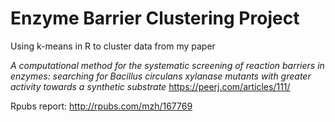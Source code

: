 # Enzyme Barrier Clustering Project

Using k-means in R to cluster data from my paper

*A computational method for
the systematic screening of reaction barriers in enzymes: searching for
Bacillus circulans xylanase mutants with greater activity towards a synthetic
substrate*
https://peerj.com/articles/111/

Rpubs report:
http://rpubs.com/mzh/167769
